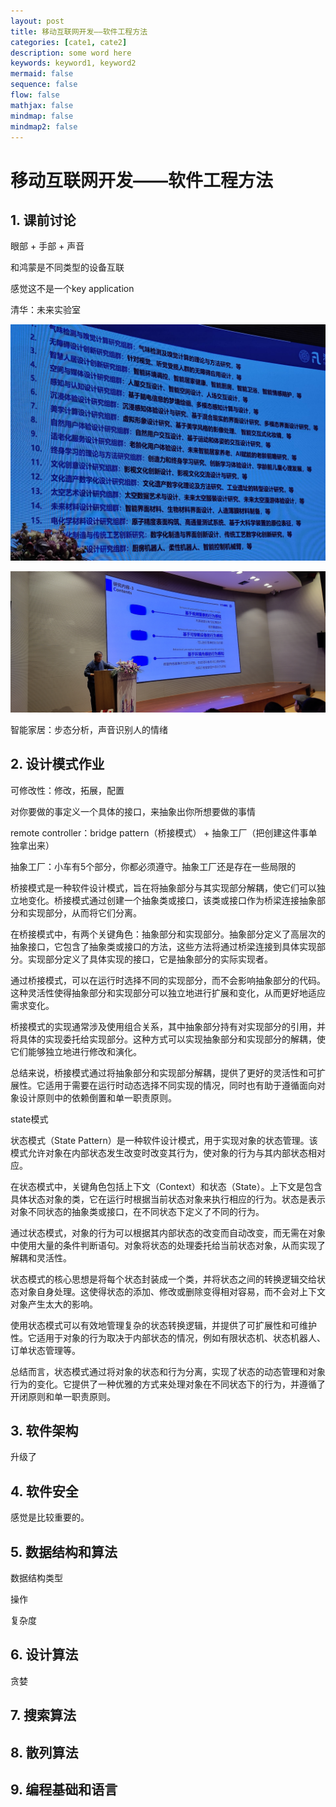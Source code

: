 ```yaml
---
layout: post
title: 移动互联网开发——软件工程方法
categories: [cate1, cate2]
description: some word here
keywords: keyword1, keyword2
mermaid: false
sequence: false
flow: false
mathjax: false
mindmap: false
mindmap2: false
---
```


# 移动互联网开发——软件工程方法

## 1. 课前讨论

眼部 + 手部 + 声音

和鸿蒙是不同类型的设备互联

感觉这不是一个key application

清华：未来实验室

![723fca932fb3f184a8262e999d9ede71](https://github.com/ShadowOnYOU/images/blob/main/test202310271419928.jpeg?raw=true)

![84aec16d300a4b2ce2dfccf2f53d5755](https://github.com/ShadowOnYOU/images/blob/main/test202310271419233.jpeg?raw=true)

智能家居：步态分析，声音识别人的情绪

## 2. 设计模式作业

可修改性：修改，拓展，配置

对你要做的事定义一个具体的接口，来抽象出你所想要做的事情

remote controller：bridge pattern（桥接模式） + 抽象工厂（把创建这件事单独拿出来）

抽象工厂：小车有5个部分，你都必须遵守。抽象工厂还是存在一些局限的

桥接模式是一种软件设计模式，旨在将抽象部分与其实现部分解耦，使它们可以独立地变化。桥接模式通过创建一个抽象类或接口，该类或接口作为桥梁连接抽象部分和实现部分，从而将它们分离。

在桥接模式中，有两个关键角色：抽象部分和实现部分。抽象部分定义了高层次的抽象接口，它包含了抽象类或接口的方法，这些方法将通过桥梁连接到具体实现部分。实现部分定义了具体实现的接口，它是抽象部分的实际实现者。

通过桥接模式，可以在运行时选择不同的实现部分，而不会影响抽象部分的代码。这种灵活性使得抽象部分和实现部分可以独立地进行扩展和变化，从而更好地适应需求变化。

桥接模式的实现通常涉及使用组合关系，其中抽象部分持有对实现部分的引用，并将具体的实现委托给实现部分。这种方式可以实现抽象部分和实现部分的解耦，使它们能够独立地进行修改和演化。

总结来说，桥接模式通过将抽象部分和实现部分解耦，提供了更好的灵活性和可扩展性。它适用于需要在运行时动态选择不同实现的情况，同时也有助于遵循面向对象设计原则中的依赖倒置和单一职责原则。



state模式

状态模式（State Pattern）是一种软件设计模式，用于实现对象的状态管理。该模式允许对象在内部状态发生改变时改变其行为，使对象的行为与其内部状态相对应。

在状态模式中，关键角色包括上下文（Context）和状态（State）。上下文是包含具体状态对象的类，它在运行时根据当前状态对象来执行相应的行为。状态是表示对象不同状态的抽象类或接口，在不同状态下定义了不同的行为。

通过状态模式，对象的行为可以根据其内部状态的改变而自动改变，而无需在对象中使用大量的条件判断语句。对象将状态的处理委托给当前状态对象，从而实现了解耦和灵活性。

状态模式的核心思想是将每个状态封装成一个类，并将状态之间的转换逻辑交给状态对象自身处理。这使得状态的添加、修改或删除变得相对容易，而不会对上下文对象产生太大的影响。

使用状态模式可以有效地管理复杂的状态转换逻辑，并提供了可扩展性和可维护性。它适用于对象的行为取决于内部状态的情况，例如有限状态机、状态机器人、订单状态管理等。

总结而言，状态模式通过将对象的状态和行为分离，实现了状态的动态管理和对象行为的变化。它提供了一种优雅的方式来处理对象在不同状态下的行为，并遵循了开闭原则和单一职责原则。

## 3. 软件架构

升级了

## 4. 软件安全

感觉是比较重要的。

## 5. 数据结构和算法

数据结构类型

操作

复杂度

## 6. 设计算法

贪婪

## 7. 搜索算法

## 8. 散列算法

## 9. 编程基础和语言







